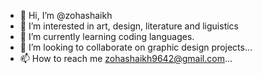 - 👋 Hi, I’m @zohashaikh
- 👀 I’m interested in art, design, literature and liguistics
- 🌱 I’m currently learning coding languages.
- 💞️ I’m looking to collaborate on graphic design projects...
- 📫 How to reach me zohashaikh9642@gmail.com...



<!---
zohashaikh/zohashaikh is a ✨ special ✨ repository because its `README.md` (this file) appears on your GitHub profile.
You can click the Preview link to take a look at your changes.
--->
